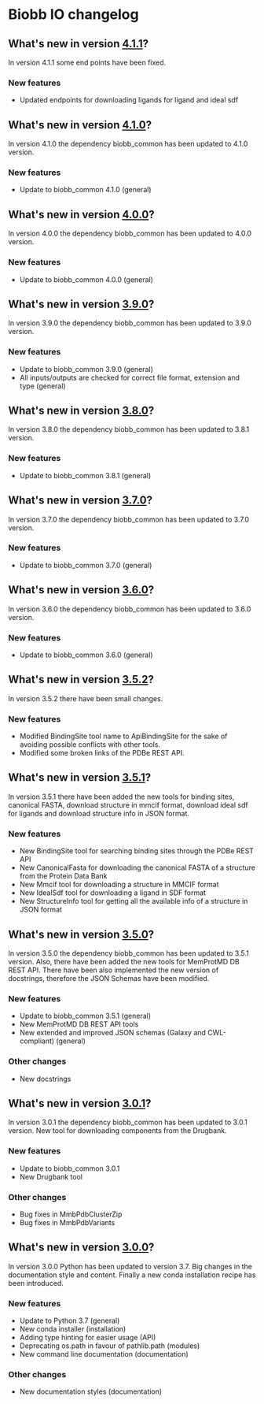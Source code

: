 # Biobb IO changelog

## What's new in version [4.1.1](https://github.com/bioexcel/biobb_io/releases/tag/v4.1.1)?
In version 4.1.1 some end points have been fixed.

### New features

* Updated endpoints for downloading ligands for ligand and ideal sdf

## What's new in version [4.1.0](https://github.com/bioexcel/biobb_io/releases/tag/v4.1.0)?
In version 4.1.0 the dependency biobb_common has been updated to 4.1.0 version.

### New features

* Update to biobb_common 4.1.0 (general)

## What's new in version [4.0.0](https://github.com/bioexcel/biobb_io/releases/tag/v4.0.0)?
In version 4.0.0 the dependency biobb_common has been updated to 4.0.0 version.

### New features

* Update to biobb_common 4.0.0 (general)

## What's new in version [3.9.0](https://github.com/bioexcel/biobb_io/releases/tag/v3.9.0)?
In version 3.9.0 the dependency biobb_common has been updated to 3.9.0 version. 

### New features

* Update to biobb_common 3.9.0 (general)
* All inputs/outputs are checked for correct file format, extension and type (general)

## What's new in version [3.8.0](https://github.com/bioexcel/biobb_io/releases/tag/v3.8.0)?
In version 3.8.0 the dependency biobb_common has been updated to 3.8.1 version. 

### New features

* Update to biobb_common 3.8.1 (general)

## What's new in version [3.7.0](https://github.com/bioexcel/biobb_io/releases/tag/v3.7.0)?
In version 3.7.0 the dependency biobb_common has been updated to 3.7.0 version. 

### New features

* Update to biobb_common 3.7.0 (general)

## What's new in version [3.6.0](https://github.com/bioexcel/biobb_io/releases/tag/v3.6.0)?
In version 3.6.0 the dependency biobb_common has been updated to 3.6.0 version. 

### New features

* Update to biobb_common 3.6.0 (general)

## What's new in version [3.5.2](https://github.com/bioexcel/biobb_io/releases/tag/v3.5.2)?
In version 3.5.2 there have been small changes.

### New features

* Modified BindingSite tool name to ApiBindingSite for the sake of avoiding possible conflicts with other tools.
* Modified some broken links of the PDBe REST API.

## What's new in version [3.5.1](https://github.com/bioexcel/biobb_io/releases/tag/v3.5.1)?
In version 3.5.1 there have been added the new tools for binding sites, canonical FASTA, download structure in mmcif format, download ideal sdf for ligands and download structure info in JSON format.

### New features

* New BindingSite tool for searching binding sites through the PDBe REST API
* New CanonicalFasta for downloading the canonical FASTA of a structure from the Protein Data Bank
* New Mmcif tool for downloading a structure in MMCIF format 
* New IdealSdf tool for downloading a ligand in SDF format
* New StructureInfo tool for getting all the available info of a structure in JSON format

## What's new in version [3.5.0](https://github.com/bioexcel/biobb_io/releases/tag/v3.5.0)?
In version 3.5.0 the dependency biobb_common has been updated to 3.5.1 version. Also, there have been added the new tools for MemProtMD DB REST API. There have been also implemented the new version of docstrings, therefore the JSON Schemas have been modified.

### New features

* Update to biobb_common 3.5.1 (general)
* New MemProtMD DB REST API tools
* New extended and improved JSON schemas (Galaxy and CWL-compliant) (general)

### Other changes

* New docstrings

## What's new in version [3.0.1](https://github.com/bioexcel/biobb_io/releases/tag/v3.0.1)?
In version 3.0.1 the dependency biobb_common has been updated to 3.0.1 version. New tool for downloading components from the Drugbank.

### New features

* Update to biobb_common 3.0.1
* New Drugbank tool

### Other changes

* Bug fixes in MmbPdbClusterZip
* Bug fixes in MmbPdbVariants

## What's new in version [3.0.0](https://github.com/bioexcel/biobb_io/releases/tag/v3.0.0)?
In version 3.0.0 Python has been updated to version 3.7. Big changes in the documentation style and content. Finally a new conda installation recipe has been introduced.

### New features

* Update to Python 3.7 (general)
* New conda installer (installation)
* Adding type hinting for easier usage (API)
* Deprecating os.path in favour of pathlib.path (modules)
* New command line documentation (documentation)

### Other changes

* New documentation styles (documentation)
